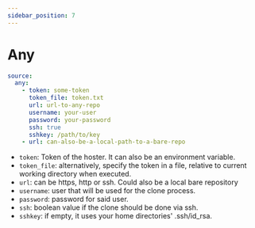 ```yaml
---
sidebar_position: 7
---
```


# Any

```yaml title="config"
source:
  any:
    - token: some-token
      token_file: token.txt
      url: url-to-any-repo 
      username: your-user 
      password: your-password
      ssh: true 
      sshkey: /path/to/key
    - url: can-also-be-a-local-path-to-a-bare-repo
```
- `token`: Token of the hoster. It can also be an environment variable.
- `token_file`: alternatively, specify the token in a file, relative to current working directory when executed.
- `url`: can be https, http or ssh. Could also be a local bare repository
- `username`: user that will be used for the clone process.
- `password`: password for said user.
- `ssh`: boolean value if the clone should be done via ssh.
- `sshkey`: if empty, it uses your home directories' .ssh/id_rsa.